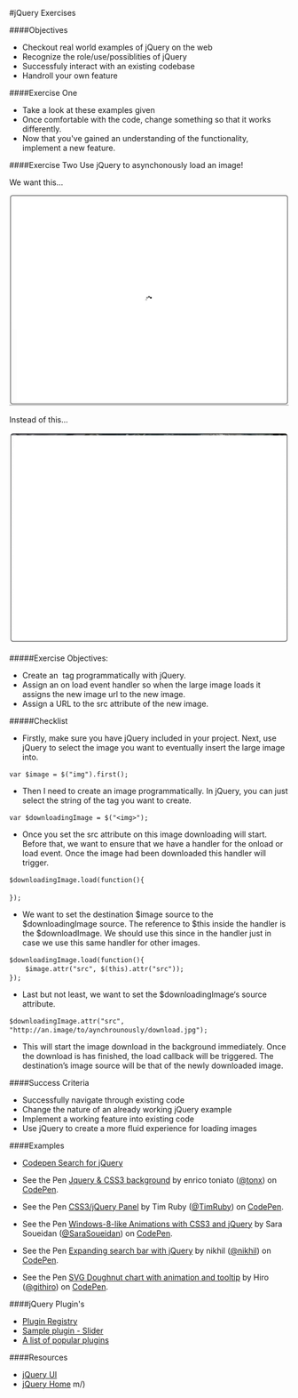 #jQuery Exercises

####Objectives
* Checkout real world examples of jQuery on the web
* Recognize the role/use/possiblities of jQuery
* Successfuly interact with an existing codebase
* Handroll your own feature

####Exercise One
* Take a look at these examples given
* Once comfortable with the code, change something so that it works differently.
* Now that you've gained an understanding of the functionality, implement a new feature.  

####Exercise Two
Use jQuery to asynchonously load an image!

We want this...

![image](./images/async.gif)

Instead of this...

![image](./images/progressive.gif)

#####Exercise Objectives:
* Create an <img> tag programmatically with jQuery.
* Assign an on load event handler so when the large image loads it assigns the new image url to the new image.
* Assign a URL to the src attribute of the new image.

#####Checklist

* Firstly, make sure you have jQuery included in your project. Next, use jQuery to select the image you want to eventually insert the large image into.

```
var $image = $("img").first();
```

* Then I need to create an image programmatically. In jQuery, you can just select the string of the tag you want to create.

```
var $downloadingImage = $("<img>");
```

* Once you set the src attribute on this image downloading will start. Before that, we want to ensure that we have a handler for the onload or load event. Once the image had been downloaded this handler will trigger.

```
$downloadingImage.load(function(){

});

```

* We want to set the destination $image source to the $downloadingImage source. The reference to $this inside the handler is the $downloadImage. We should use this since in the handler just in case we use this same handler for other images.

```
$downloadingImage.load(function(){
	$image.attr("src", $(this).attr("src"));
});
```

* Last but not least, we want to set the $downloadingImage‘s source attribute.

```
$downloadingImage.attr("src", "http://an.image/to/aynchrounously/download.jpg");
```

* This will start the image download in the background immediately. Once the download is has finished, the load callback will be triggered. The destination’s image source will be that of the newly downloaded image.


####Success Criteria
* Successfully navigate through existing code
* Change the nature of an already working jQuery example
* Implement a working feature into existing code
* Use jQuery to create a more fluid experience for loading images

####Examples
* [Codepen Search for jQuery](http://codepen.io/search/pens?q=jquery&limit=all&type=type-pens)
* <p data-height="268" data-theme-id="0" data-slug-hash="dteFo" data-default-tab="result" data-user="tonx" class="codepen">See the Pen <a href="http://codepen.io/tonx/pen/dteFo/">Jquery & CSS3 background</a> by enrico toniato (<a href="http://codepen.io/tonx">@tonx</a>) on <a href="http://codepen.io">CodePen</a>.</p>
<script async src="//assets.codepen.io/assets/embed/ei.js"></script>
* <p data-height="268" data-theme-id="0" data-slug-hash="rKDBx" data-default-tab="result" data-user="TimRuby" class="codepen">See the Pen <a href="http://codepen.io/TimRuby/pen/rKDBx/">CSS3/jQuery Panel</a> by Tim Ruby (<a href="http://codepen.io/TimRuby">@TimRuby</a>) on <a href="http://codepen.io">CodePen</a>.</p>
<script async src="//assets.codepen.io/assets/embed/ei.js"></script>
* <p data-height="268" data-theme-id="0" data-slug-hash="sBELl" data-default-tab="result" data-user="SaraSoueidan" class="codepen">See the Pen <a href="http://codepen.io/SaraSoueidan/pen/sBELl/">Windows-8-like Animations with CSS3 and jQuery</a> by Sara Soueidan (<a href="http://codepen.io/SaraSoueidan">@SaraSoueidan</a>) on <a href="http://codepen.io">CodePen</a>.</p>
<script async src="//assets.codepen.io/assets/embed/ei.js"></script>
* <p data-height="268" data-theme-id="0" data-slug-hash="qcyGF" data-default-tab="result" data-user="nikhil" class="codepen">See the Pen <a href="http://codepen.io/nikhil/pen/qcyGF/">Expanding search bar with jQuery</a> by nikhil (<a href="http://codepen.io/nikhil">@nikhil</a>) on <a href="http://codepen.io">CodePen</a>.</p>
<script async src="//assets.codepen.io/assets/embed/ei.js"></script>
* <p data-height="268" data-theme-id="0" data-slug-hash="ICfFE" data-default-tab="result" data-user="githiro" class="codepen">See the Pen <a href="http://codepen.io/githiro/pen/ICfFE/">SVG Doughnut chart with animation and tooltip</a> by Hiro (<a href="http://codepen.io/githiro">@githiro</a>) on <a href="http://codepen.io">CodePen</a>.</p>
<script async src="//assets.codepen.io/assets/embed/ei.js"></script>

####jQuery Plugin's

* [Plugin Registry](https://www.npmjs.com/browse/keyword/jquery-plugin)
* [Sample plugin - Slider](http://www.basic-slider.com/)
* [A list of popular plugins](http://tutorialzine.com/2013/04/50-amazing-jquery-plugins/)

####Resources

* [jQuery UI](https://jqueryui.com/accordion/)
* [jQuery Home](https://jquery.com/)
m/)
